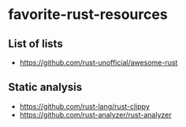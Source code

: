 # favorite-rust-resources

## List of lists

* https://github.com/rust-unofficial/awesome-rust

## Static analysis
* https://github.com/rust-lang/rust-clippy
* https://github.com/rust-analyzer/rust-analyzer
